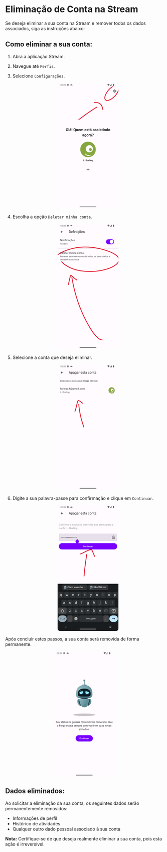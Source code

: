 # Eliminação de Conta na Stream

Se deseja eliminar a sua conta na Stream e remover todos os dados associados, siga as instruções abaixo:

## Como eliminar a sua conta:

1. Abra a aplicação Stream.
2. Navegue até `Perfis`.
3. Selecione `Configurações`.
   <div align="center">
      <img src="assets/1.png" alt="Passo 1 - Página de Perfil" height="400">
   </div>
5. Escolha a opção `Deletar minha conta`.
   <div align="center">
      <img src="assets/2.png" alt="Passo 3 - Configurações" height="400">
   </div>
   
7. Selecione a conta que deseja eliminar.
   <div align="center">
      <img src="assets/3.png" alt="Passo 4 - Deletar Conta" height="400">
   </div>

9. Digite a sua palavra-passe para confirmação e clique em `Continuar`.
   <div align="center">
      <img src="assets/4.png" alt="Passo 5 - Selecione a Conta" height="400">
   </div>

Após concluir estes passos, a sua conta será removida de forma permanente.
   <div align="center">
      <img src="assets/5.png" alt="Passo 6 - Digite a Senha" height="400">
   </div>

## Dados eliminados:

Ao solicitar a eliminação da sua conta, os seguintes dados serão permanentemente removidos:

- Informações de perfil
- Histórico de atividades
- Qualquer outro dado pessoal associado à sua conta

**Nota:** Certifique-se de que deseja realmente eliminar a sua conta, pois esta ação é irreversível.
